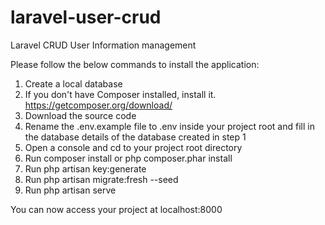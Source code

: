 # laravel-user-crud
Laravel CRUD User Information management

Please follow the below commands to install the application:

1. Create a local database
2. If you don't have Composer installed, install it. https://getcomposer.org/download/
3. Download the source code
4. Rename the .env.example file to .env inside your project root and fill in the database details of the database created in step 1
5. Open a console and cd to your project root directory
6. Run composer install or php composer.phar install
7. Run php artisan key:generate
8. Run php artisan migrate:fresh --seed
9. Run php artisan serve

You can now access your project at localhost:8000



